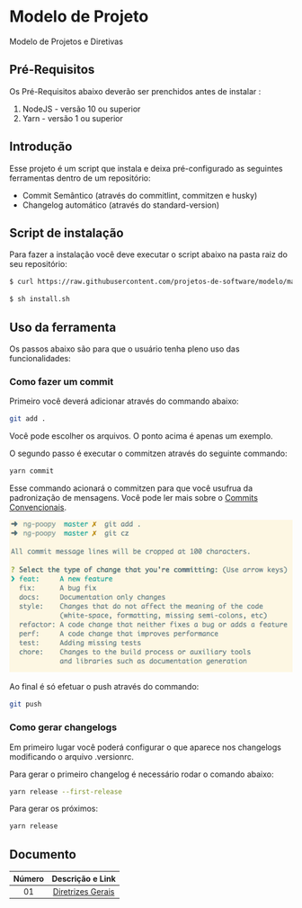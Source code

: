 # Modelo de Projeto

Modelo de Projetos e Diretivas

## Pré-Requisitos

Os Pré-Requisitos abaixo deverão ser prenchidos antes de instalar :

1. NodeJS - versão 10 ou superior
2. Yarn - versão 1 ou superior

## Introdução 

Esse projeto é um script que instala e deixa pré-configurado as seguintes ferramentas dentro de um repositório:

- Commit Semântico (através do commitlint, commitzen e husky)
- Changelog automático (através do standard-version)

## Script de instalação 

Para fazer a instalação você deve executar o script abaixo na pasta raiz do seu repositório:

```bash
$ curl https://raw.githubusercontent.com/projetos-de-software/modelo/main/script/install.sh -o install.sh
```

```bash
$ sh install.sh
```

## Uso da ferramenta

Os passos abaixo são para que o usuário tenha pleno uso das funcionalidades: 

### Como fazer um commit

Primeiro você deverá adicionar através do commando abaixo:

```bash
git add . 
```

Você pode escolher os arquivos. O ponto acima é apenas um exemplo. 

O segundo passo é executar o commitzen através do seguinte commando: 

```bash
yarn commit
```

Esse commando acionará o commitzen para que você usufrua da padronização de mensagens. Você pode ler mais sobre o [Commits Convencionais](docs/04%20-%20Commit%20Convecional.md).

![Imagem 1 - Commitzen](docs/img/img01.png)

Ao final é só efetuar o push através do commando: 

```bash
git push
```

### Como gerar changelogs

Em primeiro lugar você poderá configurar o que aparece nos changelogs modificando o arquivo .versionrc.

Para gerar o primeiro changelog é necessário rodar o comando abaixo:

```bash
yarn release --first-release
```

Para gerar os próximos:

```bash
yarn release
```

## Documento

| Número |                     Descrição e Link                      |
| :----: | :-------------------------------------------------------: |
|   01   | [Diretrizes Gerais](docs/01%20-%20Diretrizes%20Gerais.md) |
